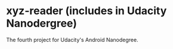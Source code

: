 # xyz-reader (includes in Udacity Nanodergree)
The fourth project for Udacity's Android Nanodegree.
